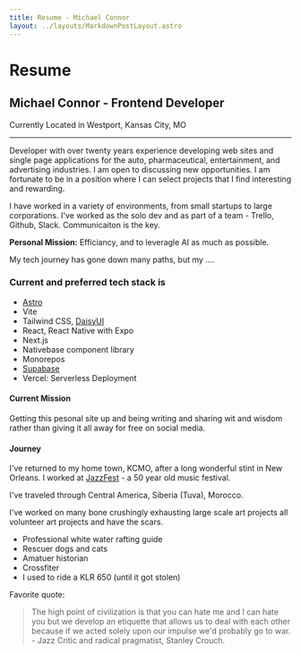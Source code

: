 ```yaml
---
title: Resume - Michael Connor
layout: ../layouts/MarkdownPostLayout.astro
---
```


# Resume

## Michael Connor - Frontend Developer

Currently Located in Westport, Kansas City, MO

---

Developer with over twenty years experience developing web sites and single page applications for the auto, pharmaceutical, entertainment, and advertising industries. I am open to discussing new opportunities. I am fortunate to be in a position where I can select projects that I find interesting and rewarding.

I have worked in a variety of environments, from small startups to large corporations. I've worked as the solo dev and as part of a team - Trello, Github, Slack. Communicaiton is the key.

**Personal Mission:** Efficiancy, and to leveragle AI as much as possible.

My tech journey has gone down many paths, but my ....

### Current and preferred tech stack is

- [Astro][astro]
- Vite
- Tailwind CSS, [DaisyUI][daisyui]
- React, React Native with Expo
- Next.js
- Nativebase component library
- Monorepos
- [Supabase][supabase]
- Vercel: Serverless Deployment

#### Current Mission

Getting this pesonal site up and being writing and sharing wit and wisdom rather than giving it all away for free on social media.

#### Journey

I've returned to my home town, KCMO, after a long wonderful stint in New Orleans. I worked at [JazzFest](https://www.nojazzfest.com/) - a 50 year old music festival.

I've traveled through Central America, Siberia (Tuva), Morocco.

I've worked on many bone crushingly exhausting large scale art projects all volunteer art projects and have the scars.

- Professional white water rafting guide
- Rescuer dogs and cats
- Amatuer historian
- Crossfiter
- I used to ride a KLR 650 (until it got stolen)

Favorite quote:

> The high point of civilization is that you can hate me and I can hate you but we develop an etiquette that allows us to deal with each other because if we acted solely upon our impulse we'd probably go to war. - Jazz Critic and radical pragmatist, Stanley Crouch.

[github-link]: https://github.com/mconnor
[wine-store]: https://hooks-wine-store.mconnor.now.sh/
[hooks-wine-store]: https://hooks-wine-store.mconnor.now.sh/
[adchoices]: https://youradchoices.com/
[vpaid]: https://www.iab.com/guidelines/digital-video-player-ad-interface-definition-vpaid-2-0/
[vast]: https://www.iab.com/guidelines/digital-video-ad-serving-template-vast-3-0/
[astro]: https://astro.build/
[daisyui]: https://daisyui.com/
[supabase]: https://supabase.com/
